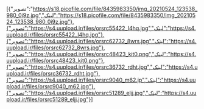 [{"تصویر":"https://s18.picofile.com/file/8435983350/img_20210524_123538_980_0i9z.jpg","لینک":"https://s18.picofile.com/file/8435983350/img_20210524_123538_980_0i9z.jpg"},{"تصویر":"https://s4.uupload.ir/files/orsrc55422_l4hq.jpg","لینک":"https://s4.uupload.ir/files/orsrc55422_l4hq.jpg"},{"تصویر":"https://s4.uupload.ir/files/orsrc62732_8wrs.jpg","لینک":"https://s4.uupload.ir/files/orsrc62732_8wrs.jpg"},{"تصویر":"https://s4.uupload.ir/files/orsrc48423_kit0.png","لینک":"https://s4.uupload.ir/files/orsrc48423_kit0.png"},{"تصویر":"https://s4.uupload.ir/files/orsrc36732_rdht.jpg","لینک":"https://s4.uupload.ir/files/orsrc36732_rdht.jpg"},{"تصویر":"https://s4.uupload.ir/files/orsrc9040_m62.jp","لینک":"https://s4.uupload.ir/files/orsrc9040_m62.jpg"},{"تصویر":"https://s4.uupload.ir/files/orsrc51289_eljj.jpg","لینک":"https://s4.uupload.ir/files/orsrc51289_eljj.jpg"}]
